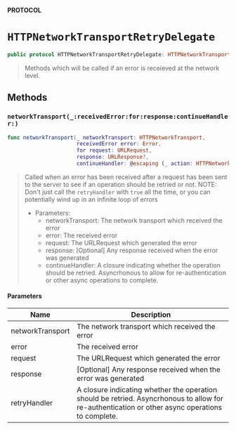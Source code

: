 **PROTOCOL**

# `HTTPNetworkTransportRetryDelegate`

```swift
public protocol HTTPNetworkTransportRetryDelegate: HTTPNetworkTransportDelegate
```

> Methods which will be called if an error is receieved at the network level.

## Methods
### `networkTransport(_:receivedError:for:response:continueHandler:)`

```swift
func networkTransport(_ networkTransport: HTTPNetworkTransport,
                      receivedError error: Error,
                      for request: URLRequest,
                      response: URLResponse?,
                      continueHandler: @escaping (_ action: HTTPNetworkTransport.ContinueAction) -> Void)
```

> Called when an error has been received after a request has been sent to the server to see if an operation should be retried or not.
> NOTE: Don't just call the `retryHandler` with `true` all the time, or you can potentially wind up in an infinite loop of errors
>
> - Parameters:
>   - networkTransport: The network transport which received the error
>   - error: The received error
>   - request: The URLRequest which generated the error
>   - response: [Optional] Any response received when the error was generated
>   - continueHandler: A closure indicating whether the operation should be retried. Asyncrhonous to allow for re-authentication or other async operations to complete.

#### Parameters

| Name | Description |
| ---- | ----------- |
| networkTransport | The network transport which received the error |
| error | The received error |
| request | The URLRequest which generated the error |
| response | [Optional] Any response received when the error was generated |
| retryHandler | A closure indicating whether the operation should be retried. Asyncrhonous to allow for re-authentication or other async operations to complete. |
